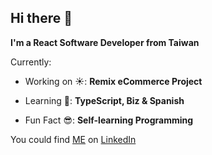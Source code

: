 ## Hi there 👋

**I'm a React Software Developer from Taiwan**

Currently:

- Working on ☀️: **Remix eCommerce Project**

- Learning 🎒: **TypeScript, Biz & Spanish**

- Fun Fact 😎: **Self-learning Programming**

You could find [ME](https://yinc.me) on [LinkedIn](https://www.linkedin.com/in/gabiñño/)
